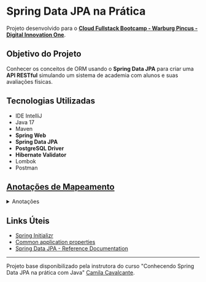 <h1>Spring Data JPA na Prática</h1>
<p>Projeto desenvolvido para o <a href="https://dio.me/"><strong> Cloud Fullstack Bootcamp - Warburg Pincus - Digital Innovation One</strong></a>.<br>

<h2>Objetivo do Projeto</h2>
<p>Conhecer os conceitos de ORM usando o <strong>Spring Data JPA</strong> para criar uma <strong>API RESTful</strong> simulando um sistema de academia com alunos e suas avaliações físicas.</p>


<h2>Tecnologias Utilizadas</h2>

<ul>
    <li>IDE IntelliJ</li>
    <li>Java 17</li>
    <li>Maven</li>
    <li><strong>Spring Web</strong></li>
    <li><strong>Spring Data JPA</strong></li>
    <li><strong>PostgreSQL Driver</strong></li>
    <li><strong>Hibernate Validator</strong></li>
    <li>Lombok</li>
    <li>Postman</li>
</ul>


<h2><a href="https://strn.com.br/artigos/2018/12/11/todas-as-anota%C3%A7%C3%B5es-do-jpa-anota%C3%A7%C3%B5es-de-mapeamento/"> Anotações de Mapeamento </a></h2>
<details>
<summary>Anotações</summary>
<br>
<strong>@Entity</strong>
 Especifica que a classe anotada atualmente representa um tipo de entidade.

<strong>@Table</strong>
Especifica a tabela principal da entidade atualmente anotada.

<strong>@Id</strong>
Especifica o identificador da entidade. Uma entidade deve sempre ter um atributo identificado.

<strong>@GeneratedValue</strong>
Especifica que o valor do identificador de entidade é gerado automaticamente.

<strong>@Column</strong>
Usada para especificar o mapeamento entre um atributo de entidade básico e a coluna da tabela de banco de dados.

<strong>@JoinColumn</strong>
Usada para especificar a coluna FOREIGN KEY. Indica que a entidade é a responsável pelo relacionamento.

<strong>@OneToMany</strong>
Usada para especificar um relacionamento de banco de dados um-para-muitos.

<strong>@OneToOne</strong>
Usada para especificar um relacionamento de banco de dados um-para-um.

<strong>@ManyToOne</strong>
Usada para especificar um relacionamento de banco de dados muitos-para-um.

<strong>cascade</strong>
Realizar operações em cascata só faz sentido em relacionamentos Pai - Filho.

<strong>mappedBy</strong>
Indica qual é o lado inverso ou não dominante da relação.

<strong>@NotEmpty</strong>
Indica que o valor do campo precisa ser preenchido.

<strong>@NotNull</strong>
Indica que o valor do campo não pode ser nulo.

<strong>@Size</strong>
Define os tamanhos minimos e máximos para o atributo a ser definido.

<strong>@Past</strong>
Testa se a data está no passado.

<strong>@Positive</strong>
Especifica que o valor do atributo definido precisa ser positivo.

</details>

<h2>Links Úteis</h2>

<ul>
    <li><a href="https://start.spring.io/#!type=maven-project&language=java&platformVersion=2.6.1&packaging=jar&jvmVersion=11&groupId=me.dio.academia&artifactId=academia-digital&name=academia-digital&description=Tutorial%20API%20RESTful%20modelando%20sistema%20de%20academia%20de%20gin%C3%A1stica&packageName=me.dio.academia.digital&dependencies=web,data-jpa,postgresql,validation,lombok">Spring Initializr</a></li>
    <li><a href="https://docs.spring.io/spring-boot/docs/2.0.x/reference/html/common-application-properties.html">Common application properties</a></li>
    <li><a href="https://docs.spring.io/spring-data/jpa/docs/current/reference/html/#jpa.repositories">Spring Data JPA - Reference Documentation</a></li>
</ul>



---

Projeto base disponibilizado pela instrutora do curso "Conhecendo Spring Data JPA na prática com Java" [Camila Cavalcante](https://www.linkedin.com/in/cami-la/ "cami-la").




